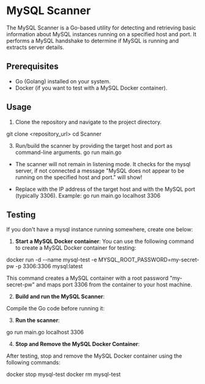 # MySQL Scanner

The MySQL Scanner is a Go-based utility for detecting and retrieving basic information about MySQL instances running on a specified host and port. It performs a MySQL handshake to determine if MySQL is running and extracts server details.

## Prerequisites

- Go (Golang) installed on your system.
- Docker (if you want to test with a MySQL Docker container).

## Usage

1. Clone the repository and navigate to the project directory.

git clone <repository_url>
cd Scanner

3. Run/build the scanner by providing the target host and port as command-line arguments.
go run main.go <host> <port>

- The scanner will not remain in listening mode. It checks for the mysql server, if not connected a message "MySQL does not appear to be running on the specified host and port." will show!

- Replace <host> with the IP address of the target host and <port> with the MySQL port (typically 3306). Example: go run main.go localhost 3306


## Testing

If you don't have a mysql instance running somewhere, create one below:

1. **Start a MySQL Docker container**:
You can use the following command to create a MySQL Docker container for testing:

docker run -d --name mysql-test -e MYSQL_ROOT_PASSWORD=my-secret-pw -p 3306:3306 mysql:latest

This command creates a MySQL container with a root password "my-secret-pw" and maps port 3306 from the container to your host machine.

2. **Build and run the MySQL Scanner**:

Compile the Go code before running it:

3. **Run the scanner**:

go run main.go localhost 3306


4. **Stop and Remove the MySQL Docker Container**:

After testing, stop and remove the MySQL Docker container using the following commands:

docker stop mysql-test
docker rm mysql-test

